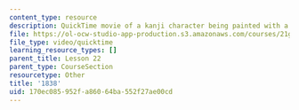 ```yaml
---
content_type: resource
description: QuickTime movie of a kanji character being painted with a brush.
file: https://ol-ocw-studio-app-production.s3.amazonaws.com/courses/21g-504-japanese-iv-spring-2009/170ec085952fa86064ba552f27ae00cd_1838.mov
file_type: video/quicktime
learning_resource_types: []
parent_title: Lesson 22
parent_type: CourseSection
resourcetype: Other
title: '1838'
uid: 170ec085-952f-a860-64ba-552f27ae00cd
---
```

